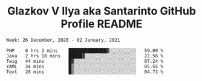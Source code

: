 <h1 align="center">Glazkov V Ilya aka Santarinto GitHub Profile README</h1>

<!--START_SECTION:waka-->
```text
Week: 26 December, 2020 - 02 January, 2021

PHP    6 hrs 2 mins    ██████████████▓░░░░░░░░░░   59.09 % 
Java   2 hrs 18 mins   █████▓░░░░░░░░░░░░░░░░░░░   22.56 % 
Twig   44 mins         █▓░░░░░░░░░░░░░░░░░░░░░░░   07.24 % 
YAML   34 mins         █▒░░░░░░░░░░░░░░░░░░░░░░░   05.55 % 
Text   28 mins         █▒░░░░░░░░░░░░░░░░░░░░░░░   04.73 % 
```
<!--END_SECTION:waka-->